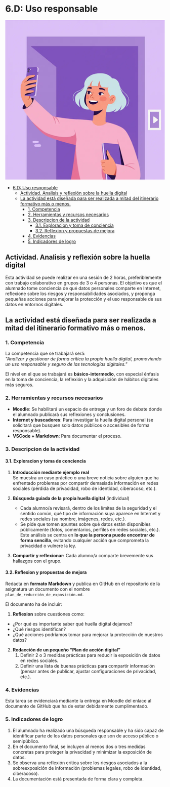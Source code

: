 # 6.D: Uso responsable

![Chica haciendo un selfie frente al portal de casa](6Dselfie.webp)

- [6.D: Uso responsable](#6d-uso-responsable)
  - [Actividad. Analisis y reflexión sobre la huella digital](#actividad-analisis-y-reflexión-sobre-la-huella-digital)
  - [La actividad está diseñada para ser realizada a mitad del itinerario formativo más o menos.](#la-actividad-está-diseñada-para-ser-realizada-a-mitad-del-itinerario-formativo-más-o-menos)
    - [1. Competencia](#1-competencia)
    - [2. Herramientas y recursos necesarios](#2-herramientas-y-recursos-necesarios)
    - [3. Descripcion de la actividad](#3-descripcion-de-la-actividad)
      - [3.1. Exploracion y toma de conciencia](#31-exploracion-y-toma-de-conciencia)
      - [3.2. Reflexion y propuestas de mejora](#32-reflexion-y-propuestas-de-mejora)
    - [4. Evidencias](#4-evidencias)
    - [5. Indicadores de logro](#5-indicadores-de-logro)

## Actividad. Analisis y reflexión sobre la huella digital

Esta actividad se puede realizar en una sesión de 2 horas, preferiblemente con trabajo colaborativo en grupos de 3 o 4 personas. El objetivo es que el alumnado tome conciencia de qué datos personales comparte en Internet, reflexione sobre los riesgos y responsabilidades asociados, y proponga pequeñas acciones para mejorar la protección y el uso responsable de sus datos en entornos digitales.

La actividad está diseñada para ser realizada a mitad del itinerario formativo más o menos.
---

### 1. Competencia

La competencia que se trabajará será:  
*"Analizar y gestionar de forma crítica la propia huella digital, promoviendo un uso responsable y seguro de las tecnologías digitales."*  

El nivel en el que se trabajará es **básico-intermedio**, con especial énfasis en la toma de conciencia, la reflexión y la adquisición de hábitos digitales más seguros.

### 2. Herramientas y recursos necesarios

- **Moodle**: Se habilitará un espacio de entrega y un foro de debate donde el alumnado publicará sus reflexiones y conclusiones.  
- **Internet y buscadores**: Para investigar la huella digital personal (se solicitará que busquen solo datos públicos o accesibles de forma responsable).  
- **VSCode + Markdown**: Para documentar el proceso.

### 3. Descripcion de la actividad

#### 3.1. Exploracion y toma de conciencia

1. **Introducción mediante ejemplo real**  
   Se muestra un caso práctico o una breve noticia sobre alguien que ha enfrentado problemas por compartir demasiada información en redes sociales (pérdida de privacidad, robo de identidad, ciberacoso, etc.).  

2. **Búsqueda guiada de la propia huella digital** (individual)  
   - Cada alumno/a revisará, dentro de los límites de la seguridad y el sentido común, qué tipo de información suya aparece en Internet y redes sociales (su nombre, imágenes, redes, etc.).  
   - Se pide que tomen apuntes sobre qué datos están disponibles públicamente (fotos, comentarios, perfiles en redes sociales, etc.). Este análisis se centra en **lo que la persona puede encontrar de forma sencilla**, evitando cualquier acción que comprometa la privacidad o vulnere la ley.  

3. **Compartir y reflexionar:** Cada alumno/a comparte brevemente sus hallazgos con el grupo.  

#### 3.2. Reflexion y propuestas de mejora

Redacta en **formato Markdown** y publica en GitHub en el repositorio de la asignatura un documento con el nombre `plan_de_reducción_de_exposición.md`.

El documento ha de incluir:

1. **Reflexion** sobre cuestiones como:
  - ¿Por qué es importante saber qué huella digital dejamos?  
  - ¿Qué riesgos identifican?  
  - ¿Qué acciones podríamos tomar para mejorar la protección de nuestros datos?  
  
2. **Redacción de un pequeño “Plan de acción digital”**
   1. Definir 2 o 3 medidas prácticas para reducir la exposición de datos en redes sociales.  
   2. Definir una lista de buenas prácticas para compartir información (pensar antes de publicar, ajustar configuraciones de privacidad, etc.).  

### 4. Evidencias

Esta tarea se evidenciará mediante la entrega en Moodle del enlace al documento de GitHub que ha de estar debidamente cumplimentado.

### 5. Indicadores de logro

1. El alumnado ha realizado una búsqueda responsable y ha sido capaz de identificar parte de los datos personales que son de acceso público o semipúblico.  
2. En el documento final, se incluyen al menos dos o tres medidas concretas para proteger la privacidad y minimizar la exposición de datos.  
3. Se observa una reflexión crítica sobre los riesgos asociados a la sobreexposición de información (problemas legales, robo de identidad, ciberacoso).  
4. La documentación está presentada de forma clara y completa.